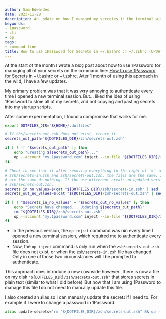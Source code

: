 ```yaml
---
author: Sam Edwardes
date: 2023-11-28
description: An update on how I managed my secretes in the terminal with 1Password.
keywords:
- 1password
- cli
- op
tags:
- command line
title: How to use 1Password for Secrets in ~/.bashrc or ~/.zshrc (UPDATE)
---
```


At the start of the month I wrote a blog post about how to use 1Password for managing all of your secrets on the command line: [How to use 1Password for Secrets in ~/.bashrc or ~/.zshrc](../2023-11-03-1password-for-secret-dotfiles/index.md). After 1 month of using this approach in the wild, I have a few updates.

My primary problem was that it was very annoying to authenticate every time I opened a new terminal session. But... liked the idea of using 1Password to store all of my secrets, and not copying and pasting secrets into my startup scripts.

After some experimentation, I found a compromise that works for me.

```bash
export DOTFILES_DIR="${HOME}/.dotfiles"

# If zhs/secrets-out.zsh does not exist, create it.
secrets_out_path="${DOTFILES_DIR}/zsh/secrets-out.zsh"

if [ ! -f "$secrets_out_path" ]; then
    echo "Creating ${secrets_out_path}..."
    op --account "my.1password.com" inject --in-file "${DOTFILES_DIR}/zsh/secrets-in.zsh"  --out-file "${DOTFILES_DIR}/zsh/secrets-out.zsh"
fi

# Check to see that if after removing everything to the right of `=` in
# zsh/secrets-in.zsh and zsh/secrets-out.zsh, the files are the same. If they
# are the same do nothing. If the are different create an updated version of
# zsh/secrets-out.zsh.
secrets_in_no_values=$(cat "${DOTFILES_DIR}/zsh/secrets-in.zsh" | sed 's/=.*//' | base64)
secrets_out_no_values=$(cat "${DOTFILES_DIR}/zsh/secrets-out.zsh" | sed 's/=.*//' | base64)

if [ ! "$secrets_in_no_values" = "$secrets_out_no_values" ]; then
    echo "Secrets have changed... Updating ${secrets_out_path}"
    rm "${DOTFILES_DIR}/zsh/secrets-out.zsh"
    op --account "my.1password.com" inject --in-file "${DOTFILES_DIR}/zsh/secrets-in.zsh"  --out-file "${DOTFILES_DIR}/zsh/secrets-out.zsh"
fi
```

<!--truncate-->

- In the previous version, the `op inject` command was run every time I opened a new terminal session, which required me to authenticate every session.
- Now, the `op inject` command is only run when the `zsh/secrets-out.zsh` file does not exist, or when the `zsh/secrets-in.zsh` file has changed. Only in one of those two circumstances will I be prompted to authenticate.

This approach does introduce a new downside however. There is now a file on my disk `"${DOTFILES_DIR}/zsh/secrets-out.zsh"` that stores secrets in plain text (similar to what I did before). But now that I am using 1Password to manage this file I do not need to manually update this file.

I also created an alias so I can manually update the secrets if I need to. For example if I were to change a password in 1Password.

```bash
alias update-secrets='rm "${DOTFILES_DIR}/zsh/secrets-out.zsh" && op --account "my.1password.com" inject --in-file "${DOTFILES_DIR}/zsh/secrets-in.zsh"  --out-file "${DOTFILES_DIR}/zsh/secrets-out.zsh" && source "${DOTFILES_DIR}/zsh/secrets-out.zsh"'
```